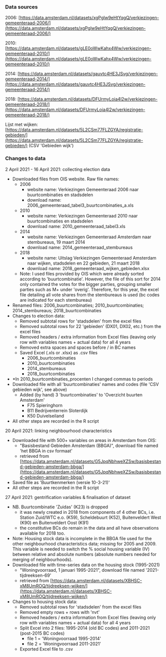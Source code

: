 ### Data sources

2006: [https://data.amsterdam.nl/datasets/xgPglw9eHtYqgQ/verkiezingen-gemeenteraad-2006/](https://data.amsterdam.nl/datasets/xgPglw9eHtYqgQ/verkiezingen-gemeenteraad-2006/)

2010: [https://data.amsterdam.nl/datasets/gLE0oWwKahx4Ww/verkiezingen-gemeenteraad-2010/](https://data.amsterdam.nl/datasets/gLE0oWwKahx4Ww/verkiezingen-gemeenteraad-2010/)

2014: [https://data.amsterdam.nl/datasets/gauvtc4HE3JSvg/verkiezingen-gemeenteraad-2014/](https://data.amsterdam.nl/datasets/gauvtc4HE3JSvg/verkiezingen-gemeenteraad-2014/)

2018: [https://data.amsterdam.nl/datasets/DFUrmyLoia4l2w/verkiezingen-gemeenteraad-2018/](https://data.amsterdam.nl/datasets/DFUrmyLoia4l2w/verkiezingen-gemeenteraad-2018/)

Lijst met wijken: [https://data.amsterdam.nl/datasets/5L2CSm77FLZGYA/registratie-gebieden/](https://data.amsterdam.nl/datasets/5L2CSm77FLZGYA/registratie-gebieden/) (CSV 'Gebieden wijk')

### Changes to data

2 April 2021 - 16 April 2021: collecting election data 

- Downloaded files from OIS website. Raw file names:
    - 2006
        - website name: Verkiezingen Gemeenteraad 2006 naar buurtcombinaties en stadsdelen
        - download name: 2006_gemeenteraad_tabel3_buurtcombinaties_a.xls
    - 2010
        - website name: Verkiezingen Gemeenteraad 2010 naar buurtcombinaties en stadsdelen
        - download name: 2010_gemeenteraad_tabel3.xls
    - 2014
        - website name: Verkiezingen Gemeenteraad Amsterdam naar stembureaus, 19 maart 2014
        - download name: 2014_gemeenteraad_stembureaus
    - 2018
        - website name: Uitslag Verkiezingen Gemeenteraad Amsterdam naar wijken, stadsdelen en 22 gebieden, 21 maart 2018
        - download name: 2018_gemeenteraad_wijken_gebieden.xlsx
    - Note: I used files provided by OIS which were already sorted according to 'buurtcombinatie'. However, the file of this sort for 2014 only contained the votes for the bigger parties, grouping smaller parties such as M+ under 'overig'. Therefore, for this year, the excel file detailing all vote shares from the stembureaus is used (bc codes are indicated for each stembureau)
- Renamed files: 2006_buurtcombinaties; 2010_buurtcombinaties; 2014_stembureaus; 2018_buurtcombinaties
- Changes to election data:
    - Removed subtotal rows for 'stadsdelen' from the excel files
    - Removed subtotal rows for 22 'gebieden' (DX01, DX02, etc.) from the excel files
    - Removed headers / extra information from Excel files (leaving only row with variables names + actual data) for all 4 years
    - Removed extra spaces and spaces before / in BC names
    - Saved Excel (.xls or .xlsx) as .csv files
        - 2006_buurtcombinaties
        - 2010_buurtcombinaties
        - 2014_stembureaus
        - 2018_buurtcombinaties
- *In 2010_buurtcombinaties_procenten I changed commas to periods
- Downloaded file with all 'buurtcombinaties' names and codes (file 'CSV gebieden wijk', see above)
    - Added (by hand) 3 'buurtcombinaties' to 'Overzicht buurten Amsterdam'
        - F75 Spieringhorn
        - B11 Bedrijventerrein Sloterdijk
        - K50 Duivelseiland
- All other steps are recorded in the R script

20 April 2021: linking neighbourhood characteristics

- Downloaded file with 500+ variables on areas in Amsterdam from OIS:
    - "Basisbestand Gebieden Amsterdam (BBGA)", download file named 'het BBGA in csv formaat'
    - retrieved from [https://data.amsterdam.nl/datasets/G5JpqNbhweXZSw/basisbestand-gebieden-amsterdam-bbga/](https://data.amsterdam.nl/datasets/G5JpqNbhweXZSw/basisbestand-gebieden-amsterdam-bbga/)
- Saved file as 'Buurtkenmerken (versie 10-3-21)'
- All other steps are recorded in the R script

27 April 2021: gentrification variables & finalisation of dataset

- NB. Buurtcombinatie 'Zuidas' (K23) is dropped
    - it was newly created in 2018 from components of 4 other BCs, i.e. Station Zuid/WTC e.o. (K59), Scheldebuurt (K52), Buitenveldert West (K90) en Buitenveldert Oost (K91)
    - the constitutive BCs do remain in the data and all have observations available for 2018 too.
- Note: Housing stock data is incomplete in the BBGA file used for the other neighbourhood characteristics data; missing for 2005 and 2009. This variable is needed to switch the % social housing variable (IV) between relative and absolute numbers (absolute numbers needed for merging of neighbourhoods).
- Downloaded file with time-series data on the housing stock (1995-2021)
    - "Woningvoorraad, 1 januari 1995-2021", download file named '2021-tijdreeksen-69'
    - retrieved from [https://data.amsterdam.nl/datasets/XBHSC-xM8UmROQ/tijdreeksen-wijken/](https://data.amsterdam.nl/datasets/XBHSC-xM8UmROQ/tijdreeksen-wijken/)
- Changes to housing stock data:
    - Removed subtotal rows for 'stadsdelen' from the excel files
    - Removed empty rows + rows with 'nvt'
    - Removed headers / extra information from Excel files (leaving only row with variables names + actual data) for all 4 years
    - Split Excel into 2 files: 1995-2014 (old BC codes) and 2011-2021 (post-2015 BC codes)
        - file 1 = 'Woningvoorraad 1995-2014'
        - file 2 = 'Woningvoorraad 2011-2021'
    - Exported Excel file to .csv
